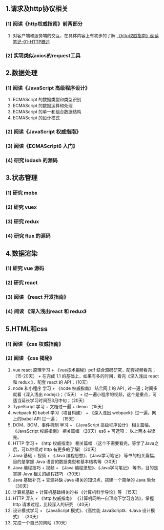 ## 1.请求及http协议相关
### (1) 阅读《http权威指南》前两部分

1. 对客户端和服务端的交互，在具体内容上有初步的了解 [《http权威指南》阅读笔记-01-HTTP概述](https://github.com/yukaigmm/front-end-study/blob/master/01-request/http权威指南-阅读笔记-01-HTTP概述.md)

### (2) 实现类似axios的request工具
## 2.数据处理
### (1) 阅读《JavaScript 高级程序设计》
1.  ECMAScript 的数据类型和类型识别
2.  ECMAScript 的数据运算和处理
3.  ECMAScript 的单一和组合数据结构
4.  ECMAScript 的设计模式
### (2) 阅读《JavaScript 权威指南》
### (3) 阅读《ECMAScript6 入门》
### (4) 研究 lodash 的源码
## 3.状态管理
### (1) 研究 mobx
### (2) 研究 vuex
### (3) 研究 redux
### (4) 研究 flux 的源码
## 4.数据渲染
### (1) 研究 vue 源码
### (2) 研究 react
### (3) 阅读 《react 开发指南》
### (4) 阅读 《深入浅出react 和 redux》
## 5.HTML和css
### (1) 阅读 《css 权威指南》
### (2) 阅读 《css 揭秘》




<!-- 以下学习任务均需要有学习总结文档输出 -->
  1. vue react 原理学习
    + 《vue技术揭秘》pdf 结合源码研究，配套视频看完；（15-20天）
    + 在完成 1.1 的基础上，如果有多的时间，看完《深入浅出 react 和 redux 》，配套 react 的 API；（10天）
  2. node 和小程序 学习
    + 《node 权威指南》 结合网上的 API , 过一遍；时间多就看《深入浅出 nodejs》；（15天）
    + 过一遍小程序的视频，这个是重点，可适当延长学习时间至3月中旬；（20天）
  3. TypeScript 学习
    + 文档过一遍 + demo （15天）
  4. webpack 和 babel 学习（项目构建）
    + 《深入浅出 webpack》过一遍，网上的babel API 过一遍； （15天）
  5. DOM、BOM、事件机制 学习
    + 《JavaScript 高级程序设计》 相关篇幅， 《JavaScript 权威指南》 相关篇幅 （20天）es6
    + 可选项： 以上两本书读完。
  6. HTTP 学习
    + 《http 权威指南》 相关篇幅 （这个不需要看完，等学了Java之后，可以继续对 http 有更多的了解）（20天）
  7. Java 基础
    + 视频 + 《Java 编程思想》、《Java学习笔记》 等书的相关篇幅， 目的是掌握 Java 语言的数据类型和基本结构等（30天）
  8. Java 编程技巧
    + 视频 + 《Java 编程思想》、《Java学习笔记》 等书，目的是掌握 Java 相关的编程技巧 （30天）
  9. Java 基础补充
    + 查漏补缺 Java 相关的知识点，搭建一个简单的 Java 后台（30天）
  10. 计算机基础
    + 计算机基础相关的书 《计算机科学导论》等 （15天）
  11. HTTP 深入
    + 《http 权威指南》 《计算机网络--自顶向下学习方法》，掌握http 请求过程，比较深入的研究  （40天）
  12. 设计模式学习
    + 《JavaScript 模式》、《高性能 JavaScript》、《Java 设计模式》 （30天）
  13. 完成一个自己的网站（30天）

